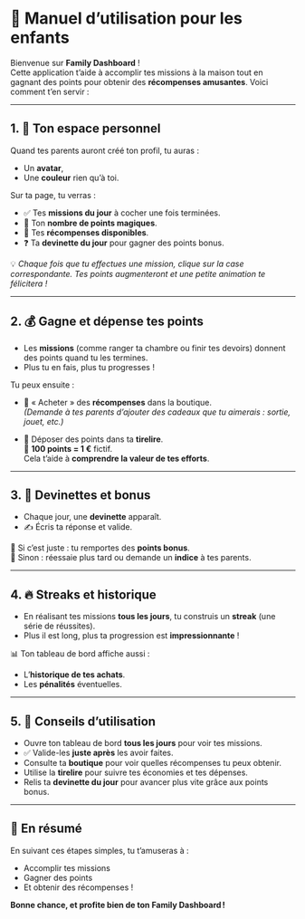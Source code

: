 # 📘 Manuel d’utilisation pour les enfants

Bienvenue sur **Family Dashboard** !  
Cette application t’aide à accomplir tes missions à la maison tout en gagnant des points pour obtenir des **récompenses amusantes**. Voici comment t’en servir :

---

## 1. 🎯 Ton espace personnel

Quand tes parents auront créé ton profil, tu auras :
- Un **avatar**,
- Une **couleur** rien qu’à toi.

Sur ta page, tu verras :
- ✅ Tes **missions du jour** à cocher une fois terminées.
- 🌟 Ton **nombre de points magiques**.
- 🎁 Tes **récompenses disponibles**.
- ❓ Ta **devinette du jour** pour gagner des points bonus.

💡 *Chaque fois que tu effectues une mission, clique sur la case correspondante. Tes points augmenteront et une petite animation te félicitera !*

---

## 2. 💰 Gagne et dépense tes points

- Les **missions** (comme ranger ta chambre ou finir tes devoirs) donnent des points quand tu les termines.
- Plus tu en fais, plus tu progresses !

Tu peux ensuite :
- 🛒 « Acheter » des **récompenses** dans la boutique.  
  *(Demande à tes parents d’ajouter des cadeaux que tu aimerais : sortie, jouet, etc.)*

- 🐷 Déposer des points dans ta **tirelire**.  
  📏 **100 points = 1 €** fictif.  
  Cela t’aide à **comprendre la valeur de tes efforts**.

---

## 3. 🧠 Devinettes et bonus

- Chaque jour, une **devinette** apparaît.
- ✍️ Écris ta réponse et valide.

🎉 Si c’est juste : tu remportes des **points bonus**.  
🤔 Sinon : réessaie plus tard ou demande un **indice** à tes parents.

---

## 4. 🔥 Streaks et historique

- En réalisant tes missions **tous les jours**, tu construis un **streak** (une série de réussites).
- Plus il est long, plus ta progression est **impressionnante** !

📊 Ton tableau de bord affiche aussi :
- L’**historique de tes achats**.
- Les **pénalités** éventuelles.

---

## 5. 📝 Conseils d’utilisation

- Ouvre ton tableau de bord **tous les jours** pour voir tes missions.
- ✅ Valide-les **juste après** les avoir faites.
- Consulte ta **boutique** pour voir quelles récompenses tu peux obtenir.
- Utilise la **tirelire** pour suivre tes économies et tes dépenses.
- Relis ta **devinette du jour** pour avancer plus vite grâce aux points bonus.

---

## 🎉 En résumé

En suivant ces étapes simples, tu t’amuseras à :
- Accomplir tes missions
- Gagner des points
- Et obtenir des récompenses !

**Bonne chance, et profite bien de ton Family Dashboard !**
